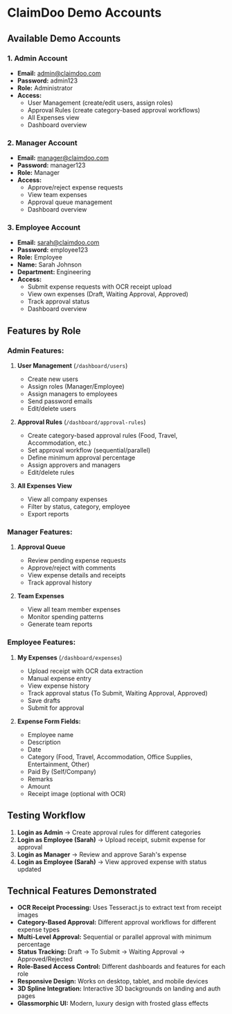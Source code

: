 # ClaimDoo Demo Accounts

## Available Demo Accounts

### 1. Admin Account
- **Email:** admin@claimdoo.com
- **Password:** admin123
- **Role:** Administrator
- **Access:**
  - User Management (create/edit users, assign roles)
  - Approval Rules (create category-based approval workflows)
  - All Expenses view
  - Dashboard overview

### 2. Manager Account
- **Email:** manager@claimdoo.com
- **Password:** manager123
- **Role:** Manager
- **Access:**
  - Approve/reject expense requests
  - View team expenses
  - Approval queue management
  - Dashboard overview

### 3. Employee Account
- **Email:** sarah@claimdoo.com
- **Password:** employee123
- **Role:** Employee
- **Name:** Sarah Johnson
- **Department:** Engineering
- **Access:**
  - Submit expense requests with OCR receipt upload
  - View own expenses (Draft, Waiting Approval, Approved)
  - Track approval status
  - Dashboard overview

## Features by Role

### Admin Features:
1. **User Management** (`/dashboard/users`)
   - Create new users
   - Assign roles (Manager/Employee)
   - Assign managers to employees
   - Send password emails
   - Edit/delete users

2. **Approval Rules** (`/dashboard/approval-rules`)
   - Create category-based approval rules (Food, Travel, Accommodation, etc.)
   - Set approval workflow (sequential/parallel)
   - Define minimum approval percentage
   - Assign approvers and managers
   - Edit/delete rules

3. **All Expenses View**
   - View all company expenses
   - Filter by status, category, employee
   - Export reports

### Manager Features:
1. **Approval Queue**
   - Review pending expense requests
   - Approve/reject with comments
   - View expense details and receipts
   - Track approval history

2. **Team Expenses**
   - View all team member expenses
   - Monitor spending patterns
   - Generate team reports

### Employee Features:
1. **My Expenses** (`/dashboard/expenses`)
   - Upload receipt with OCR data extraction
   - Manual expense entry
   - View expense history
   - Track approval status (To Submit, Waiting Approval, Approved)
   - Save drafts
   - Submit for approval

2. **Expense Form Fields:**
   - Employee name
   - Description
   - Date
   - Category (Food, Travel, Accommodation, Office Supplies, Entertainment, Other)
   - Paid By (Self/Company)
   - Remarks
   - Amount
   - Receipt image (optional with OCR)

## Testing Workflow

1. **Login as Admin** → Create approval rules for different categories
2. **Login as Employee (Sarah)** → Upload receipt, submit expense for approval
3. **Login as Manager** → Review and approve Sarah's expense
4. **Login as Employee (Sarah)** → View approved expense with status updated

## Technical Features Demonstrated

- **OCR Receipt Processing:** Uses Tesseract.js to extract text from receipt images
- **Category-Based Approval:** Different approval workflows for different expense types
- **Multi-Level Approval:** Sequential or parallel approval with minimum percentage
- **Status Tracking:** Draft → To Submit → Waiting Approval → Approved/Rejected
- **Role-Based Access Control:** Different dashboards and features for each role
- **Responsive Design:** Works on desktop, tablet, and mobile devices
- **3D Spline Integration:** Interactive 3D backgrounds on landing and auth pages
- **Glassmorphic UI:** Modern, luxury design with frosted glass effects
